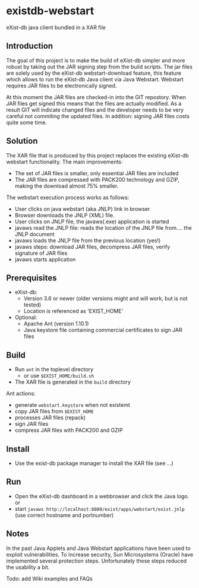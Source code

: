 # existdb-webstart
eXist-db java client bundled in a XAR file

## Introduction

The goal of this project is to make the build of eXist-db simpler and more 
robust by taking out the JAR signing step from the build scripts. The jar
files are solely used by the eXist-db webstart-download feature, this feature which allows to run the
eXist-db Java client via Java Webstart. Webstart requires JAR files to
be electronically signed.

At this moment the JAR files are checked-in into the GIT repostory. When JAR files
get signed this means that the files are actually modified. As a result GIT will indicate
changed files and the developer needs to be very careful  not commiting the updated
files. In addition: signing JAR files costs quite some time.

## Solution

The XAR file that is produced by this project replaces the existing eXist-db webstart 
functionality. The main improvements:

- The set of JAR files is smaller, only essential JAR files are included
- The JAR files are compressed with PACK200 technology and GZIP, making the download almost 75% smaller.

The webstart execution process works as follows:
- User clicks on java webstart (aka JNLP) link in browser
- Browser downloads the JNLP (XML) file.
- User clicks on JNLP file, the javaws(.exe) application is started
- javaws read the JNLP file: reads the location of the JNLP file from.... the JNLP document
- javaws loads the JNLP file from the previous location (yes!)
- javaws steps: download JAR files, decompress JAR files, verify signature of JAR files
- javaws starts application


## Prerequisites

- eXist-db:
  - Version 3.6 or newer (older versions might and will work, but is not tested)
  - Location is referenced as 'EXIST_HOME'
- Optional: 
  - Apache Ant (version 1.10.1)
  - Java keystore file containing commercial certificates to sign JAR files

## Build

- Run `ant` in the toplevel directory 
    - or use `$EXIST_HOME/build.sh`
- The XAR file is generated in the `build` directory


Ant actions:
- generate `webstart.keystore` when not existemt
- copy JAR files from `$EXIST_HOME`
- processes JAR files (repack)
- sign JAR files
- compress JAR files with PACK200 and GZIP

## Install

- Use the exist-db package manager to install the XAR file (see ...)

## Run

- Open the eXist-db dashboard in a webbrowser and click the Java logo.
or
- start `javaws http://localhost:8080/exist/apps/webstart/exist.jnlp` (use correct hostname and portnumber)
    

## Notes

In the past Java Applets and Java Webstart applications have been used to exploit vulnerabilities. To increase
security, Sun Microsystems (Oracle) have implemented several protection steps. Unfortunately these steps
reduced the usability a bit.

Todo: add Wiki examples and FAQs
